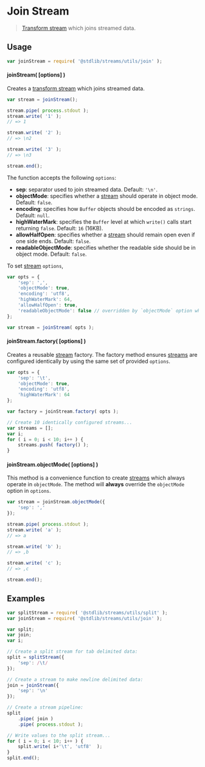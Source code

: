 Join Stream
===

> [Transform stream][transform-stream] which joins streamed data.


<!-- <usage> -->

## Usage

``` javascript
var joinStream = require( '@stdlib/streams/utils/join' );
```

#### joinStream( \[options\] )

Creates a [transform stream][transform-stream] which joins streamed data.

``` javascript
var stream = joinStream();

stream.pipe( process.stdout );
stream.write( '1' );
// => 1

stream.write( '2' );
// => \n2

stream.write( '3' );
// => \n3

stream.end();
```

The function accepts the following `options`:

* __sep__: separator used to join streamed data. Default: `'\n'`.
* __objectMode__: specifies whether a [stream][stream] should operate in object mode. Default: `false`.
* __encoding__: specifies how `Buffer` objects should be encoded as `strings`. Default: `null`.
* __highWaterMark__: specifies the `Buffer` level at which `write()` calls start returning `false`. Default: `16` (16KB).
* __allowHalfOpen__: specifies whether a [stream][stream] should remain open even if one side ends. Default: `false`.
* __readableObjectMode__: specifies whether the readable side should be in object mode. Default: `false`.

To set [stream][stream] `options`,

``` javascript
var opts = {
	'sep': ',',
	'objectMode': true,
	'encoding': 'utf8',
	'highWaterMark': 64,
	'allowHalfOpen': true,
	'readableObjectMode': false // overridden by `objectMode` option when `objectMode=true`
};

var stream = joinStream( opts );
```


#### joinStream.factory( \[options\] )

Creates a reusable [stream][stream] factory. The factory method ensures [streams][stream] are configured identically by using the same set of provided `options`.

``` javascript
var opts = {
	'sep': '\t',
	'objectMode': true,
	'encoding': 'utf8',
	'highWaterMark': 64	
};

var factory = joinStream.factory( opts );

// Create 10 identically configured streams...
var streams = [];
var i;
for ( i = 0; i < 10; i++ ) {
	streams.push( factory() );
}
```


#### joinStream.objectMode( [options] )

This method is a convenience function to create [streams][stream] which always operate in `objectMode`. The method will __always__ override the `objectMode` option in `options`.

``` javascript
var stream = joinStream.objectMode({
	'sep': ','
});

stream.pipe( process.stdout );
stream.write( 'a' );
// => a

stream.write( 'b' );
// => ,b

stream.write( 'c' );
// => ,c

stream.end();
```

<!-- </usage> -->


<!-- <examples> -->

## Examples

``` javascript
var splitStream = require( '@stdlib/streams/utils/split' );
var joinStream = require( '@stdlib/streams/utils/join' );

var split;
var join;
var i;

// Create a split stream for tab delimited data:
split = splitStream({
	'sep': /\t/
});

// Create a stream to make newline delimited data:
join = joinStream({
	'sep': '\n'
});

// Create a stream pipeline:
split
	.pipe( join )
	.pipe( process.stdout );

// Write values to the split stream...
for ( i = 0; i < 10; i++ ) {
	split.write( i+'\t', 'utf8'  );
}
split.end();
```

<!-- </examples> -->


<!-- <links> -->

[stream]: https://nodejs.org/api/stream.html
[transform-stream]: https://nodejs.org/api/stream.html

<!-- </links> -->
